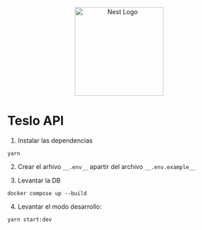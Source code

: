 <p align="center">
  <a href="http://nestjs.com/" target="blank"><img src="https://nestjs.com/img/logo-small.svg" width="200" alt="Nest Logo" /></a>
</p>

# Teslo API
1. Instalar las dependencias
```
yarn
```

2. Crear el arhivo ```__.env__``` apartir del archivo ```__.env.example__```

3. Levantar la DB
```
docker compose up --build
```

4. Levantar el modo desarrollo:
```
yarn start:dev
```
